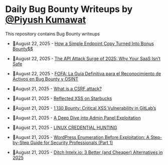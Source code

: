 # Daily Bug Bounty Writeups by [@Piyush Kumawat](https://twitter.com/piyush_supiy) 
This repository contains Bug Bounty writeups

<!-- BLOG-POST-LIST:START -->
 - 💯August 22, 2025 - [How a Simple Endpoint Copy Turned Into Bonus Bounty$$](https://medium.com/@whitehat29/how-a-simple-endpoint-copy-turned-into-bonus-bounty-a35906b2c611?source=rss------bug_bounty-5) 

 - 💯August 22, 2025 - [The API Attack Surge of 2025: Why Your SaaS Isn’t Safe](https://medium.com/@paritoshblogs/the-api-attack-surge-of-2025-why-your-saas-isnt-safe-74f33bbc87be?source=rss------bug_bounty-5) 

 - 💯August 22, 2025 - [FOFA: La Guía Definitiva para el Reconocimiento de Activos en Bug Bounty y OSINT](https://medium.com/@jpablo13/fofa-la-gu%C3%ADa-definitiva-para-el-reconocimiento-de-activos-en-bug-bounty-y-osint-948bcae4fe5b?source=rss------bug_bounty-5) 

 - 💯August 21, 2025 - [What is a CSRF attack?](https://medium.com/@jpgbwgbz/what-is-a-csrf-attack-89f67ea5d4b1?source=rss------bug_bounty-5) 

 - 💯August 21, 2025 - [Reflected XSS on Starbucks](https://medium.com/@0x0mahmoud/reflected-xss-on-starbucks-1bcd07aa53f5?source=rss------bug_bounty-5) 

 - 💯August 21, 2025 - [1,130 Bounty: Critical XSS Vulnerability in GitLab’s](https://medium.com/h7w/1-130-bounty-critical-xss-vulnerability-in-gitlabs-439e1206d8c8?source=rss------bug_bounty-5) 

 - 💯August 21, 2025 - [A Deep Dive into Admin Panel Exploitation](https://medium.com/h7w/a-deep-dive-into-admin-panel-exploitation-8c8998c6aa53?source=rss------bug_bounty-5) 

 - 💯August 21, 2025 - [LINUX CREDENTIAL HUNTING](https://medium.com/@P4RAD0X/linux-credential-hunting-65f8ee1d22d8?source=rss------bug_bounty-5) 

 - 💯August 21, 2025 - [WordPress Enumeration Before Exploitation: A Step-by-Step Guide for Security Professionals &lpar;Part 1&rpar;](https://medium.com/@verylazytech/wordpress-enumeration-before-exploitation-a-step-by-step-guide-for-security-professionals-part-1-664926fbacf0?source=rss------bug_bounty-5) 

 - 💯August 21, 2025 - [Ditch Intelx.io: 3 Better &lpar;and Cheaper&rpar; Alternatives in 2025](https://medium.com/@jeosantos2005/ditch-intelx-io-3-better-and-cheaper-alternatives-in-2025-b25be5174bbd?source=rss------bug_bounty-5) 
<!-- BLOG-POST-LIST:END -->
